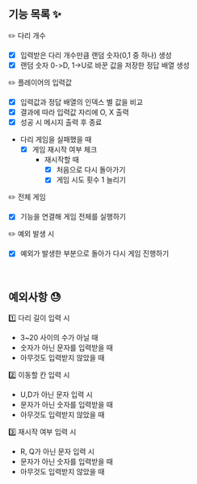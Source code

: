 ## 기능 목록 ✨
✏️ 다리 개수
- [x] 입력받은 다리 개수만큼 랜덤 숫자(0,1 중 하나) 생성
- [x] 랜덤 숫자 0->D, 1->U로 바꾼 값을 저장한 정답 배열 생성 

✏️ 플레이어의 입력값
- [x] 입력값과 정답 배열의 인덱스 별 값을 비교
- [x] 결과에 따라 입력값 자리에 O, X 출력  
- [x] 성공 시 메시지 출력 후 종료
- 다리 게임을 실패했을 때
  - [x] 게임 재시작 여부 체크   
    - 재시작할 때
      - [x] 처음으로 다시 돌아가기   
      - [x] 게임 시도 횟수 1 늘리기  

✏️ 전체 게임
- [x] 기능을 연결해 게임 전체를 실행하기

✏️ 예외 발생 시
- [x] 예외가 발생한 부분으로 돌아가 다시 게임 진행하기

<br>

## 예외사항 😓
1️⃣ 다리 길이 입력 시
- 3~20 사이의 수가 아닐 때
- 숫자가 아닌 문자를 입력받을 때
- 아무것도 입력받지 않았을 때

2️⃣ 이동할 칸 입력 시
- U,D가 아닌 문자 입력 시
- 문자가 아닌 숫자를 입력받을 때
- 아무것도 입력받지 않았을 때

3️⃣ 재시작 여부 입력 시
- R, Q가 아닌 문자 입력 시
- 문자가 아닌 숫자를 입력받을 때
- 아무것도 입력받지 않았을 때
